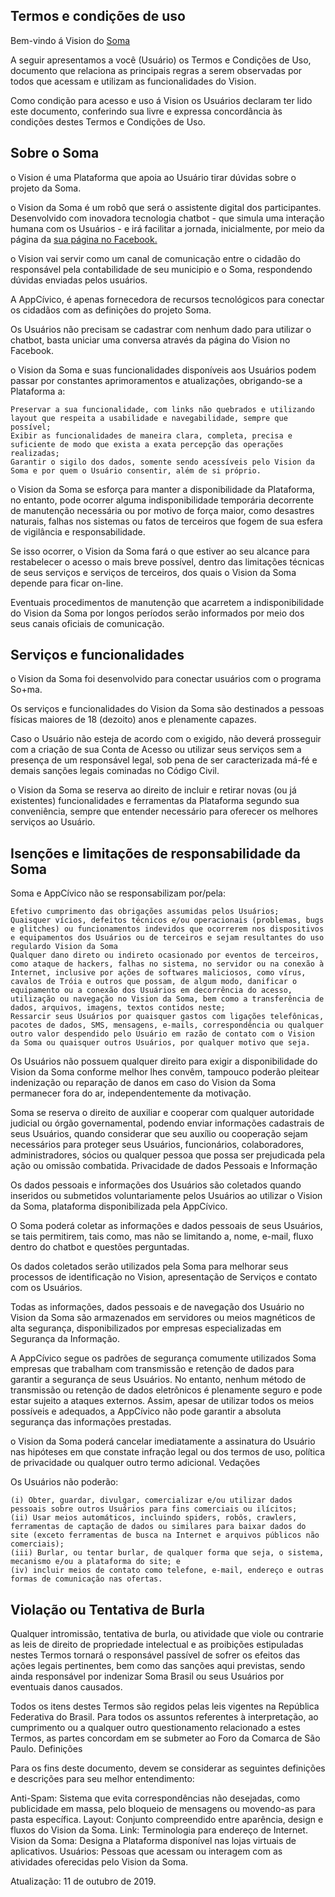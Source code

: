 ## Termos e condições de uso

Bem-vindo á Vision do [Soma](https://somosasoma.com.br/)

A seguir apresentamos a você (Usuário) os Termos e Condições de Uso, documento que relaciona as principais regras a serem observadas por todos que acessam e utilizam as funcionalidades do Vision.

Como condição para acesso e uso á Vision os Usuários declaram ter lido este documento, conferindo sua livre e expressa concordância às condições destes Termos e Condições de Uso.

## Sobre o Soma

o Vision é uma Plataforma que apoia ao Usuário tirar dúvidas sobre o projeto da Soma.

o Vision da Soma é um robô que será o assistente digital dos participantes. Desenvolvido com inovadora tecnologia chatbot - que simula uma interação humana com os Usuários - e irá facilitar a jornada, inicialmente, por meio da página da [sua página no Facebook.](https://www.facebook.com/Soma-homol-100683958015829/)

o Vision vai servir como um canal de comunicação entre o cidadão do responsável pela contabilidade de seu municipio e o Soma, respondendo dúvidas enviadas pelos usuários. 

A AppCívico, é apenas fornecedora de recursos tecnológicos para conectar os cidadãos com as definições do projeto Soma.

Os Usuários não precisam se cadastrar com nenhum dado para utilizar o chatbot, basta uniciar uma conversa através da página do Vision no Facebook. 

o Vision da Soma e suas funcionalidades disponíveis aos Usuários podem passar por constantes aprimoramentos e atualizações, obrigando-se a Plataforma a:

    Preservar a sua funcionalidade, com links não quebrados e utilizando layout que respeita a usabilidade e navegabilidade, sempre que possível;
    Exibir as funcionalidades de maneira clara, completa, precisa e suficiente de modo que exista a exata percepção das operações realizadas;
    Garantir o sigilo dos dados, somente sendo acessíveis pelo Vision da Soma e por quem o Usuário consentir, além de si próprio.

o Vision da Soma se esforça para manter a disponibilidade da Plataforma, no entanto, pode ocorrer alguma indisponibilidade temporária decorrente de manutenção necessária ou por motivo de força maior, como desastres naturais, falhas nos sistemas ou fatos de terceiros que fogem de sua esfera de vigilância e responsabilidade.

Se isso ocorrer, o Vision da Soma fará o que estiver ao seu alcance para restabelecer o acesso o mais breve possível, dentro das limitações técnicas de seus serviços e serviços de terceiros, dos quais o Vision da Soma depende para ficar on-line.

Eventuais procedimentos de manutenção que acarretem a indisponibilidade do Vision da Soma por longos períodos serão informados por meio dos seus canais oficiais de comunicação.

## Serviços e funcionalidades

o Vision da Soma foi desenvolvido para conectar usuários com o programa So+ma.

Os serviços e funcionalidades do Vision da Soma são destinados a pessoas físicas maiores de 18 (dezoito) anos e plenamente capazes.

Caso o Usuário não esteja de acordo com o exigido, não deverá prosseguir com a criação de sua Conta de Acesso ou utilizar seus serviços sem a presença de um responsável legal, sob pena de ser caracterizada má-fé e demais sanções legais cominadas no Código Civil.

o Vision da Soma se reserva ao direito de incluir e retirar novas (ou já existentes) funcionalidades e ferramentas da Plataforma segundo sua conveniência, sempre que entender necessário para oferecer os melhores serviços ao Usuário.

## Isenções e limitações de responsabilidade da Soma

Soma e AppCívico não se responsabilizam por/pela:

    Efetivo cumprimento das obrigações assumidas pelos Usuários;
    Quaisquer vícios, defeitos técnicos e/ou operacionais (problemas, bugs e glitches) ou funcionamentos indevidos que ocorrerem nos dispositivos e equipamentos dos Usuários ou de terceiros e sejam resultantes do uso regulardo Vision da Soma
    Qualquer dano direto ou indireto ocasionado por eventos de terceiros, como ataque de hackers, falhas no sistema, no servidor ou na conexão à Internet, inclusive por ações de softwares maliciosos, como vírus, cavalos de Tróia e outros que possam, de algum modo, danificar o equipamento ou a conexão dos Usuários em decorrência do acesso, utilização ou navegação no Vision da Soma, bem como a transferência de dados, arquivos, imagens, textos contidos neste;
    Ressarcir seus Usuários por quaisquer gastos com ligações telefônicas, pacotes de dados, SMS, mensagens, e-mails, correspondência ou qualquer outro valor despendido pelo Usuário em razão de contato com o Vision da Soma ou quaisquer outros Usuários, por qualquer motivo que seja.

Os Usuários não possuem qualquer direito para exigir a disponibilidade do Vision da Soma conforme melhor lhes convêm, tampouco poderão pleitear indenização ou reparação de danos em caso do Vision da Soma permanecer fora do ar, independentemente da motivação.

Soma se reserva o direito de auxiliar e cooperar com qualquer autoridade judicial ou órgão governamental, podendo enviar informações cadastrais de seus Usuários, quando considerar que seu auxílio ou cooperação sejam necessários para proteger seus Usuários, funcionários, colaboradores, administradores, sócios ou qualquer pessoa que possa ser prejudicada pela ação ou omissão combatida.
Privacidade de dados Pessoais e Informação

Os dados pessoais e informações dos Usuários são coletados quando inseridos ou submetidos voluntariamente pelos Usuários ao utilizar o Vision da Soma, plataforma disponibilizada pela AppCívico.

O Soma poderá coletar as informações e dados pessoais de seus Usuários, se tais permitirem, tais como, mas não se limitando a, nome, e-mail, fluxo dentro do chatbot e questões perguntadas.

Os dados coletados serão utilizados pela Soma para melhorar seus processos de identificação no Vision, apresentação de Serviços e contato com os Usuários.

Todas as informações, dados pessoais e de navegação dos Usuário no Vision da Soma são armazenados em servidores ou meios magnéticos de alta segurança, disponibilizados por empresas especializadas em Segurança da Informação.

A AppCívico segue os padrões de segurança comumente utilizados Soma empresas que trabalham com transmissão e retenção de dados para garantir a segurança de seus Usuários. No entanto, nenhum método de transmissão ou retenção de dados eletrônicos é plenamente seguro e pode estar sujeito a ataques externos. Assim, apesar de utilizar todos os meios possíveis e adequados, a AppCívico não pode garantir a absoluta segurança das informações prestadas.

o Vision da Soma poderá cancelar imediatamente a assinatura do Usuário nas hipóteses em que constate infração legal ou dos termos de uso, política de privacidade ou qualquer outro termo adicional.
Vedações

Os Usuários não poderão:

    (i) Obter, guardar, divulgar, comercializar e/ou utilizar dados pessoais sobre outros Usuários para fins comerciais ou ilícitos;
    (ii) Usar meios automáticos, incluindo spiders, robôs, crawlers, ferramentas de captação de dados ou similares para baixar dados do site (exceto ferramentas de busca na Internet e arquivos públicos não comerciais);
    (iii) Burlar, ou tentar burlar, de qualquer forma que seja, o sistema, mecanismo e/ou a plataforma do site; e
    (iv) incluir meios de contato como telefone, e-mail, endereço e outras formas de comunicação nas ofertas.

## Violação ou Tentativa de Burla

Qualquer intromissão, tentativa de burla, ou atividade que viole ou contrarie as leis de direito de propriedade intelectual e as proibições estipuladas nestes Termos tornará o responsável passível de sofrer os efeitos das ações legais pertinentes, bem como das sanções aqui previstas, sendo ainda responsável por indenizar Soma Brasil ou seus Usuários por eventuais danos causados.

Todos os itens destes Termos são regidos pelas leis vigentes na República Federativa do Brasil. Para todos os assuntos referentes à interpretação, ao cumprimento ou a qualquer outro questionamento relacionado a estes Termos, as partes concordam em se submeter ao Foro da Comarca de São Paulo.
Definições

Para os fins deste documento, devem se considerar as seguintes definições e descrições para seu melhor entendimento:

Anti-Spam:
    Sistema que evita correspondências não desejadas, como publicidade em massa, pelo bloqueio de mensagens ou movendo-as para pasta específica.
Layout:
    Conjunto compreendido entre aparência, design e fluxos do Vision da Soma.
Link:
    Terminologia para endereço de Internet.
Vision da Soma:
    Designa a Plataforma disponível nas lojas virtuais de aplicativos.
Usuários:
    Pessoas que acessam ou interagem com as atividades oferecidas pelo Vision da Soma.

Atualização: 11 de outubro de 2019.
